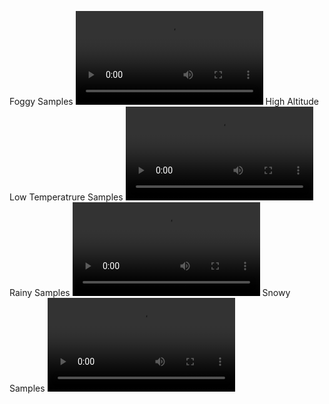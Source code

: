 Foggy Samples
![alt text](https://github.com/ParvezAlam123/Point-Cloud-Denoising-in-Adverse-Weather-Condition-using-Enrgy-Based-Model/blob/main/Dataset%20Samples/Fog.webm) 
High Altitude Low Temperatrure Samples
![alt text](https://github.com/ParvezAlam123/Point-Cloud-Denoising-in-Adverse-Weather-Condition-using-Enrgy-Based-Model/blob/main/Dataset%20Samples/High_altitude_low_temperature.webm) 
Rainy Samples
![alt text](https://github.com/ParvezAlam123/Point-Cloud-Denoising-in-Adverse-Weather-Condition-using-Enrgy-Based-Model/blob/main/Dataset%20Samples/Rain.webm) 
Snowy Samples
![alt text](https://github.com/ParvezAlam123/Point-Cloud-Denoising-in-Adverse-Weather-Condition-using-Enrgy-Based-Model/blob/main/Dataset%20Samples/Snow.webm)
